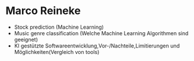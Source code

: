 # Marco Reineke

* Stock prediction (Machine Learning)
* Music genre classification (Welche Machine Learning Algorithmen sind geeignet)
* KI gestützte Softwareentwicklung,Vor-/Nachteile,Limitierungen und Möglichkeiten(Vergleich von tools)
